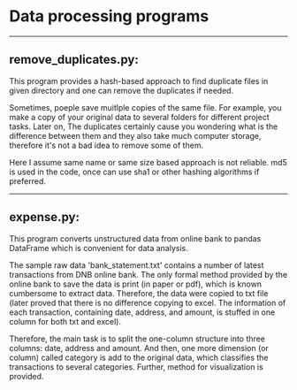 # Data processing programs

--------------------
remove_duplicates.py:
--------------------
This program provides a hash-based approach to find duplicate files in given directory and one can remove the duplicates if needed. 

Sometimes, poeple save muitlple copies of the same file. For example, you make a copy of your original data to several folders for different project tasks. Later on, The duplicates certainly cause you wondering what is the difference between them and they also take much computer storage, therefore it's not a bad idea to remove some of them.

Here I assume same name or same size based approach is not reliable. md5 is used in the code, once can use sha1 or other hashing algorithms if preferred.

----------
expense.py:
----------
This program converts unstructured data from online bank to pandas DataFrame which is convenient for data analysis. 

The sample raw data 'bank_statement.txt' contains a number of latest transactions from DNB online bank. The only formal method provided by the online bank to
save the data is print (in paper or pdf), which is known cumbersome to extract data. Therefore, the data were copied to txt file (later proved that there is no difference copying to excel. The information of each transaction, containing date, address, and amount, is stuffed in one column for both txt and excel).

Therefore, the main task is to split the one-column structure into three columns: date, address and amount. And then, one more dimension (or column) called category is add to the original data, which classifies the transactions to several categories. Further, method for visualization is provided.
